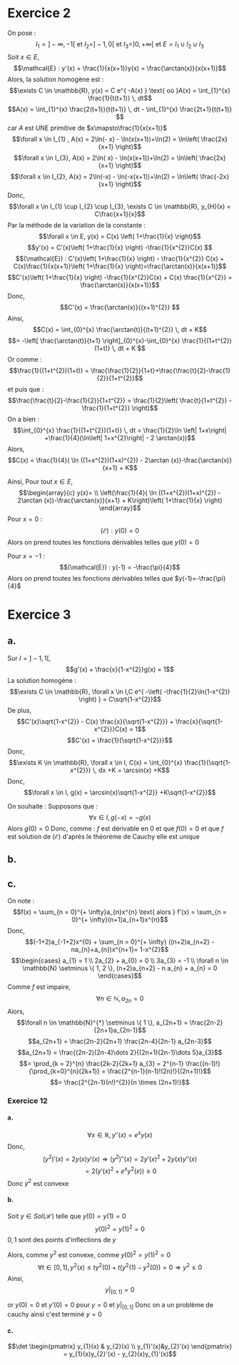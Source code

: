 # Exercice 2
On pose : 
$$I_{1} = ]- \infty, -1[ \text{ et } I_{2} = ]-1, 0[ \text{ et } I_{3} = ]0, + \infty[ \text{ et } E = I_{1} \cup I_{2} \cup I_{3}$$
Soit $x \in E$, 
$$\mathcal{E} : y'(x) + \frac{1}{x(x+1)}y(x) = \frac{\arctan(x)}{x(x+1)}$$
Alors, la solution homogène est : 
$$\exists C \in \mathbb{R}, y(x) = C e^{ -A(x) } \text{ où }A(x) = \int_{1}^{x} \frac{1}{t(t+1)} \, dt$$
$$A(x) = \int_{1}^{x} \frac{2(t+1)}{t(t+1)} \, dt - \int_{1}^{x} \frac{2t+1}{t(t+1)} $$
car $A$ est UNE primitive de $x\mapsto\frac{1}{x(x+1)}$
$$\forall x \in I_{1} , A(x) = 2\ln(- x) - \ln(x(x+1))+\ln(2) = \ln\left( \frac{2x}{x+1} \right)$$
$$\forall x \in I_{3}, A(x) = 2\ln( x) - \ln(x(x+1))+\ln(2) = \ln\left( \frac{2x}{x+1} \right)$$
$$\forall x \in I_{2}, A(x) = 2\ln(-x) - \ln(-x(x+1))+\ln(2) = \ln\left( \frac{-2x}{x+1} \right)$$
Donc, 
$$\forall x \in I_{1} \cup I_{2} \cup I_{3}, \exists C \in \mathbb{R}, y_{H}(x) = C\frac{x+1}{x}$$
Par la méthode de la variation de la constante : 
$$\forall x \in E, y(x) = C(x) \left( 1+\frac{1}{x} \right)$$
$$y'(x) = C'(x)\left( 1+\frac{1}{x} \right) -\frac{1}{x^{2}}C(x) $$
$$(\mathcal{E}) : C'(x)\left( 1+\frac{1}{x} \right) - \frac{1}{x^{2}} C(x) + C(x)\frac{1}{x(x+1)}\left( 1+\frac{1}{x} \right)=\frac{\arctan(x)}{x(x+1)}$$
$$C'(x)\left( 1+\frac{1}{x} \right) -\frac{1}{x^{2}}C(x) + C(x) \frac{1}{x^{2}} = \frac{\arctan(x)}{x(x+1)}$$
Donc, 
$$C'(x) = \frac{\arctan(x)}{(x+1)^{2}} $$
Ainsi, 
$$C(x) = \int_{0}^{x} \frac{\arctan(t)}{(t+1)^{2}} \, dt + K$$
$$= -\left[ \frac{\arctan(t)}{t+1} \right]_{0}^{x}-\int_{0}^{x} \frac{1}{(1+t^{2})(1+t)} \, dt + K $$
Or comme : 
$$\frac{1}{(1+t^{2})(1+t)} = \frac{\frac{1}{2}}{1+t}+\frac{\frac{t}{2}-\frac{1}{2}}{1+t^{2}}$$
et puis que :
$$\frac{\frac{t}{2}-\frac{1}{2}}{1+t^{2}} = \frac{1}{2}\left( \frac{t}{1+t^{2}} - \frac{1}{1+t^{2}} \right)$$
On a bien : 
$$\int_{0}^{x} \frac{1}{(1+t^{2})(1+t)} \, dt = \frac{1}{2}\ln \left| 1+x\right| +\frac{1}{4}(\ln\left| 1+x^{2}\right| - 2 \arctan(x))$$
Alors, 
$$C(x) = \frac{1}{4}( \ln ((1+x^{2})(1+x)^{2}) - 2\arctan (x))-\frac{\arctan(x)}{x+1} + K$$

Ainsi, Pour tout $x \in E$, 
$$\begin{array}{c}
y(x)= \\
\left(\frac{1}{4}( \ln ((1+x^{2})(1+x)^{2}) - 2\arctan (x))-\frac{\arctan(x)}{x+1} + K\right)\left( 1+\frac{1}{x} \right)
\end{array}$$
Pour $x = 0$ : 
$$(\mathcal{E}) : y(0) = 0$$
Alors on prend toutes les fonctions dérivables telles que $y(0)=0$

Pour $x = -1$ : 
$$(\mathcal{E}) : y(-1) = -\frac{\pi}{4}$$
Alors on prend toutes les fonctions dérivables telles que $y(-1)=-\frac{\pi}{4}$



# Exercice 3
## a.
Sur $I = ]-1, 1[$, 
$$g'(x) + \frac{x}{1-x^{2}}g(x) = 1$$
La solution homogène : 
$$\exists C \in \mathbb{R}, \forall x \in I,C e^{ -\left(  -\frac{1}{2}\ln(1-x^{2}) \right) } = C\sqrt{1-x^{2}}$$
De plus, 
$$C'(x)\sqrt{1-x^{2}} - C(x) \frac{x}{\sqrt{1-x^{2}}} + \frac{x}{\sqrt{1-x^{2}}}C(x) = 1$$
$$C'(x) = \frac{1}{\sqrt{1-x^{2}}}$$
Donc, 
$$\exists K \in \mathbb{R}, \forall x \in I, C(x) = \int_{0}^{x} \frac{1}{\sqrt{1-x^{2}}} \, dx +K = \arcsin(x) +K$$
Donc,
$$\forall x \in I, g(x) = \arcsin(x)\sqrt{1-x^{2}} +K\sqrt{1-x^{2}}$$

On souhaite : 
Supposons que : 
$$\forall x \in I, g(-x) = -g(x)$$
Alors $g(0) = 0$
Donc, comme : $f$ est dérivable en $0$ et que $f(0) = 0$
et que $f$ est solution de $(\mathcal{E})$ d'après le théorème de Cauchy elle est unique

## b.

## c.
On note : 
$$f(x) = \sum_{n = 0}^{+ \infty}a_{n}x^{n} \text{ alors } f'(x) = \sum_{n = 0}^{+ \infty}(n+1)a_{n+1}x^{n}$$
Donc, 
$$(-1+2)a_{-1+2}x^{0} + \sum_{n = 0}^{+ \infty} ((n+2)a_{n+2} - na_{n}+a_{n})x^{n+1}= 1-x^{2}$$
$$\begin{cases}
a_{1} = 1 \\
2a_{2} + a_{0} = 0 \\
3a_{3} = -1 \\
\forall n \in \mathbb{N} \setminus \{ 1, 2 \}, (n+2)a_{n+2} - n a_{n} + a_{n} = 0
\end{cases}$$
Comme $f$ est impaire, 
$$\forall n \in \mathbb{N}, a_{2n} = 0$$
Alors, 
$$\forall n \in \mathbb{N}^{*} \setminus \{ 1 \}, a_{2n+1} = \frac{2n-2}{2n+1}a_{2n-1}$$
$$a_{2n+1} = \frac{2n-2}{2n+1} \frac{2n-4}{2n-1} a_{2n-3}$$
$$a_{2n+1} = \frac{(2n-2)(2n-4)\dots 2}{(2n+1)(2n-1)\dots 5}a_{3}$$
$$= \prod_{k = 2}^{n} \frac{2k-2}{2k+1} a_{3} = 2^{n-1}  \frac{(n-1)!}{\prod_{k=0}^{n}(2k+1)} = \frac{2^{n-1}(n-1)!(2n)!}{(2n+1)!}$$
$$= \frac{2^{2n-1}(n!)^{2}}{n \times (2n+1)!}$$

### Exercice 12
#### a.
$$\forall x \in \mathbb{R}, y''(x) = e^{ x }y(x)$$
Donc, 
$$(y^{2})'(x) = 2y(x)y'(x)  \Rightarrow (y^{2})''(x) = 2y'(x)^{2} + 2y(x)y''(x)$$
$$ =2(y'(x) ^{2} + e^{ x }y^{2}(x)) \geq 0$$
Donc $y^{2}$ est convexe

#### b.
Soit $y \in Sol(\mathcal{H})$ telle que $y(0) = y(1) = 0$
$$y(0)^{2} = y(1)^{2} = 0$$
$0, 1$ sont des points d'inflections de $y$

Alors, comme $y^{2}$ est convexe, comme $y(0)^{2} = y(1)^{2} = 0$
$$\forall t \in [0, 1], y^{2}(x) \leq ty^{2}(0) + t(y^{2}(1)-y^{2}(0)) =0 \Rightarrow  y^{2} \leq 0$$
Ainsi, 
$$y|_{[0, 1]}= 0$$

or $y(0) = 0$ et $y'(0) = 0$ pour $y=0$ et $y|_{[0, 1]}$
Donc on a un problème de cauchy
ainsi c'est terminé $y=0$

#### c.
$$\det \begin{pmatrix}
y_{1}(x) & y_{2}(x) \\
y_{1}'(x)&y_{2}'(x)
\end{pmatrix} = y_{1}(x)y_{2}'(x) - y_{2}(x)y_{1}'(x)$$
$$$$
